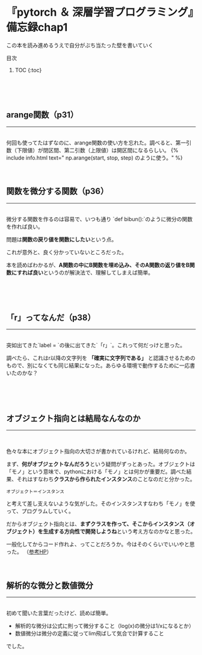 # 『pytorch ＆ 深層学習プログラミング』　備忘録chap1

この本を読み進めるうえで自分がぶち当たった壁を書いていく


目次
1. TOC
{:toc}

<br>
<br>
<br>

## arange関数（p31）
---
<br>
何回も使ってたはずなのに、arange関数の使い方を忘れた。調べると、第一引数（下限値）が閉区間、第二引数（上限値）は開区間になるらしい。
{% include info.html text="
np.arange(start, stop, step)
のように使う。" %}


<br>
<br>
<br>



## 関数を微分する関数（p36）
---
<br>
微分する関数を作るのは容易で、いつも通り `def bibun():`のように微分の関数を作れば良い。

問題は**関数の戻り値を関数にしたい**という点。

これが意外と、良く分かっていないところだった。

本を読めばわかるが、**A関数の中にB関数を埋め込み、そのA関数の返り値をB関数にすれば良い**というのが解決法で、理解してしまえば簡単。
  
<br>
<br>
<br>
  

## 「r」ってなんだ（p38）
---
<br>
突如出てきた`label = `の後に出てきた`「r」`。これって何だっけと思った。

調べたら、これはr以降の文字列を **「確実に文字列である」** と認識させるためのもので、別になくても同じ結果になった。あらゆる環境で動作するために一応書いたのかな？

<br>
<br>
<br>
  

## オブジェクト指向とは結局なんなのか
---
<br>

色々な本にオブジェクト指向の大切さが書かれているけれど、結局何なのか。

まず、**何がオブジェクトなんだろう**という疑問がずっとあった。オブジェクトは「モノ」という意味で、pythonにおける「モノ」とは何かが重要だ。調べた結果、それはすなわち**クラスから作られたインスタンス**のことなのだと分かった。

`オブジェクト＝インスタンス`

と考えて差し支えないような気がした。そのインスタンスすなわち「モノ」を使って、プログラムしていく。

だからオブジェクト指向とは、**まずクラスを作って、そこからインスタンス（オブジェクト）を生成する方向性で開発しようね**という考え方なのかなと思った。

一般化してからコード作れよ、ってことだろうか。今はそのくらいでいいやと思った。
（[参考HP](https://eng-entrance.com/what-oop)）
<br>
<br>
<br>
  
  
  
## 解析的な微分と数値微分
---
<br>
初めて聞いた言葉だったけど、読めば簡単。

- 解析的な微分は公式に則って微分すること（log(x)の微分は1/xになるとか）
- 数値微分は微分の定義に従ってlim飛ばして気合で計算すること

でした。
